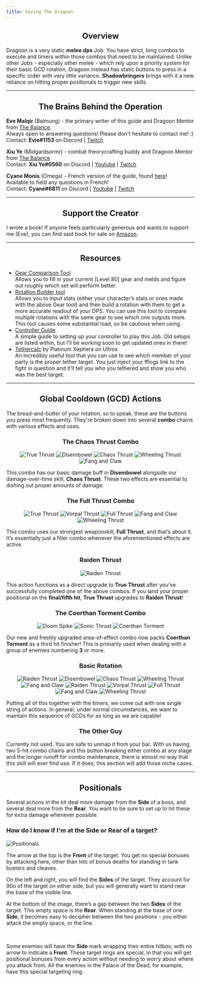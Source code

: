 ```yaml
---
title: Saving The Dragoon
---
```

## <center>Overview</center>
Dragoon is a very static **melee dps** Job. You have strict, long combos to execute and timers within those combos that need to be maintained. Unlike other Jobs - especially other melee - which rely upon a priority system for their basic GCD rotation, Dragoon instead has static buttons to press in a specific order with very little variance. **Shadowbringers** brings with it a new reliance on hitting proper positionals to trigger new skills.
***
## <center>The Brains Behind the Operation</center>
**Eve Malqir** (Balmung) - the primary writer of this guide and Dragoon Mentor from [The Balance](https://discord.gg/thebalanceffxiv "The Balance Discord").\
Always open to answering questions! Please don't hesitate to contact me! :)\
Contact: **Evie#1153** on Discord | [Twitch](https://www.twitch.tv/evemalqir)

**Xiu Ye** (Midgardsormr) - combat theorycrafting buddy and Dragoon Mentor from [The Balance](https://discord.gg/thebalanceffxiv "The Balance Discord")\
Contact: **Xiu Ye#0560** on Discord | [Youtube](https://www.youtube.com/channel/UCNOO4Px0BQjgzqPD_DJv-kA) | [Twitch](https://www.twitch.tv/hopedrg)

**Cyane Monis** (Omega) - French version of the guide, found [here](https://docs.google.com/document/d/1tVj3alPOFo-u4NWPeq2YT4Q5TrdJfxeWhGDKPi4FVrQ/edit "L'art de la Lance")!\
Available to field any questions in French!\
Contact: **Cyane#6811** on Discord | [Youtube](https://www.youtube.com/channel/UCvUJhjEM4tP_mAu-VoOirsg/videos?view_as=subscriber) | [Twitch](https://www.twitch.tv/cyanexiv)
***
## <center>Support the Creator</center>
I wrote a book! If anyone feels particularly generous and wants to support me (Eve), you can find said book for sale on [Amazon](https://www.amazon.com/dp/1702412768).
***
## <center>Resources</center>
- [Gear Comparison Tool](http://bit.ly/DRG-Gear-Accurate)\
Allows you to fill in your current [Level 80] gear and melds and figure out roughly which set will perform better.
- [Rotation Builder tool](https://docs.google.com/spreadsheets/d/15hOfxLnmacJbY1FeNSxX6R4owTzChRD45wVcvT3zZeI/edit#gid=1421417811)\
Allows you to input stats (either your character’s stats or ones made with the above Gear tool) and then build a rotation with them to get a more accurate readout of your DPS. You can use this tool to compare multiple rotations with the same gear to see which one outputs more. This tool causes some substantial load, so be cautious when using.
- [Controller Guide](http://bit.ly/DRG-Controller)\
A simple guide to setting up your controller to play this Job. Old setups are listed within, but I’ll be working soon to get updated ones in there!
- [Tethercalc](https://tethercalc.herokuapp.com/) by Platinum Xephera on Ultros\
An incredibly useful tool that you can use to see which member of your party is the proper tether target. You just inject your fflogs link to the fight in question and it’ll tell you who you tethered and show you who was the best target.
***

## <center>Global Cooldown (GCD) Actions</center>
The bread-and-butter of your rotation, so to speak, these are the buttons you press most frequently. They're broken down into several **combo** chains with various effects and uses.
### <center>The Chaos Thrust Combo</center>
<center><img src="https://cdn.discordapp.com/emojis/354787229111156746.png?v=1" alt="True Thrust"> <img src="https://cdn.discordapp.com/emojis/354787228485943297.png?v=1" alt="Disembowel"> <img src="https://cdn.discordapp.com/emojis/354787228259713024.png?v=" alt="Chaos Thrust"> <img src="https://cdn.discordapp.com/emojis/354787229027139587.png?v=1" alt="Wheeling Thrust"> <img src="https://cdn.discordapp.com/emojis/354787228683075584.png?v=1" alt="Fang and Claw"></center>

This combo has our basic damage buff in **Disembowel** alongside our damage-over-time skill, **Chaos Thrust**. These two effects are essential to dishing out proper amounts of damage.

### <center>The Full Thrust Combo</center>
<center><img src="https://cdn.discordapp.com/emojis/354787229111156746.png?v=1" alt="True Thrust"> <img src="https://cdn.discordapp.com/emojis/354787229073145877.png?v=1" alt="Vorpal Thrust"> <img src="https://cdn.discordapp.com/emojis/354787228649652235.png?v=1" alt="Full Thrust"> <img src="https://cdn.discordapp.com/emojis/354787228683075584.png?v=1" alt="Fang and Claw"> <img src="https://cdn.discordapp.com/emojis/354787229027139587.png?v=1" alt="Wheeling Thrust"></center>

This combo uses our strongest weaponskill, **Full Thrust**, and that’s about it. It’s essentially just a filler combo whenever the aforementioned effects are active.

### <center>Raiden Thrust</center>
<center><img src="https://cdn.discordapp.com/emojis/600745843791888384.png?v=1" alt="Raiden Thrust"></center>

This action functions as a direct upgrade to **True Thrust** after you’ve successfully completed one of the above combos. If you land your proper positional on the **final/fifth hit**, **True Thrust** upgrades to **Raiden Thrust**!

### <center>The Coerthan Torment Combo</center>
<center><img src="https://cdn.discordapp.com/emojis/600746462002937866.png?v=1" alt="Doom Spike"> <img src="https://cdn.discordapp.com/emojis/600746461688496149.png?v=1" alt="Sonic Thrust"> <img src="https://cdn.discordapp.com/emojis/600745844248936515.png?v=1" alt="Coerthan Torment"></center>

Our new and freshly upgraded area-of-effect combo now packs **Coerthan Torment** as a third hit finisher! This is primarily used when dealing with a group of enemies numbering **3** or more.

### <center>Basic Rotation</center>
<center><img src="https://cdn.discordapp.com/emojis/600745843791888384.png?v=1" alt="Raiden Thrust"> <img src="https://cdn.discordapp.com/emojis/354787228485943297.png?v=1" alt="Disembowel"> <img src="https://cdn.discordapp.com/emojis/354787228259713024.png?v=" alt="Chaos Thrust"> <img src="https://cdn.discordapp.com/emojis/354787229027139587.png?v=1" alt="Wheeling Thrust"> <img src="https://cdn.discordapp.com/emojis/354787228683075584.png?v=1" alt="Fang and Claw"> <img src="https://cdn.discordapp.com/emojis/600745843791888384.png?v=1" alt="Raiden Thrust"> <img src="https://cdn.discordapp.com/emojis/354787229073145877.png?v=1" alt="Vorpal Thrust"> <img src="https://cdn.discordapp.com/emojis/354787228649652235.png?v=1" alt="Full Thrust"> <img src="https://cdn.discordapp.com/emojis/354787228683075584.png?v=1" alt="Fang and Claw"> <img src="https://cdn.discordapp.com/emojis/354787229027139587.png?v=1" alt="Wheeling Thrust"></center>

Putting all of this together with the timers, we come out with one single string of actions. In general, under normal circumstances, we want to maintain this sequence of GCDs for as long as we are capable!

### <center>The Other Guy</center>
Currently not used. You are safe to unmap it from your bar. With us having two 5-hit combo chains and this button breaking either combo at any stage and the longer runoff for combo maintenance, there is almost no way that this skill will ever find use. If it does, this section will add those niche cases.
***
## <center>Positionals</center>
Several actions in the kit deal more damage from the **Side** of a boss, and several deal more from the **Rear**. You want to be sure to set up to hit these for extra damage whenever possible.

### How do I know if I'm at the **Side** or **Rear** of a target?
<img src="https://i.imgur.com/1kWTX9G.png" alt="Positionals" style="float:left;">
<br>

The arrow at the top is the **Front** of the target. You get no special bonuses by attacking here, other than lots of bonus deaths for standing in tank busters and cleaves.

On the left and right, you will find the **Sides** of the target. They account for 90o of the target on either side, but you will generally want to stand near the base of the visible line.

At the bottom of the image, there’s a gap between the two **Sides** of the target. This empty space is the **Rear**. When standing at the base of one **Side**, it becomes easy to decipher between the two positions - you either attack the empty space, or the line.

<br>

Some enemies will have the **Side** mark wrapping their entire hitbox, with no arrow to indicate a **Front**. These target rings are special, in that you will get positional bonuses from every action without needing to worry about where you attack from. All the enemies in the Palace of the Dead, for example, have this special targeting ring.